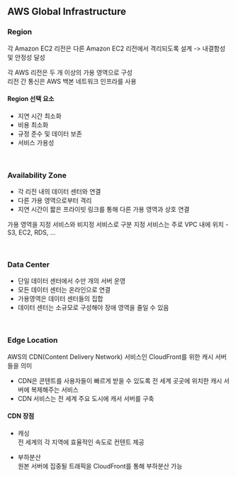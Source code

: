 ## AWS Global Infrastructure
### Region
각 Amazon EC2 리전은 다른 Amazon EC2 리전에서 격리되도록 설계 -> 내결함성 및 안정성 달성

각 AWS 리전은 두 개 이상의 가용 영역으로 구성  
리전 간 통신은 AWS 백본 네트워크 인프라를 사용

#### Region 선택 요소
- 지연 시간 최소화
- 비용 최소화
- 규정 준수 및 데이터 보존
- 서비스 가용성

<br/>

### Availability Zone
- 각 리전 내의 데이터 센터와 연결
- 다른 가용 영역으로부터 격리
- 지연 시간이 짧은 프라이빗 링크를 통해 다른 가용 영역과 상호 연결

가용 영역을 지정 서비스와 비지정 서비스로 구분
지정 서비스는 주로 VPC 내에 위치
	- S3, EC2, RDS, ...

<br/>

### Data Center
- 단일 데이터 센터에서 수만 개의 서버 운영
- 모든 데이터 센터는 온라인으로 연결
- 가용영역은 데이터 센터들의 집합
- 데이터 센터는 소규모로 구성해야 장애 영역을 줄일 수 있음

<br/>

### Edge Location
AWS의 CDN(Content Delivery Network) 서비스인 CloudFront를 위한 캐시 서버들을 의미  
  - CDN은 콘텐트를 사용자들이 빠르게 받을 수 있도록 전 세계 곳곳에 위치한 캐시 서버에 복제해주는 서비스
  - CDN 서비스는 전 세계 주요 도시에 캐서 서버를 구축

#### CDN 장점
- 캐싱  
  전 세계의 각 지역에 효율적인 속도로 컨텐트 제공

- 부하분산  
  원본 서버에 집중될 트래픽을 CloudFront를 통해 부하분산 가능
